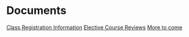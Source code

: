 # Documents

<div class="list-group">
    <a href="./documents/registration_info.html" class="list-group-item list-group-item-action">Class Registration Information</a>
    <a href="https://tinyurl.com/2dk6g8ta" target="_blank" rel="noopener noreferrer" class="list-group-item list-group-item-action">Elective Course Reviews</a>
    <a href="#" class="list-group-item list-group-item-action disabled">More to come</a>
</div>

